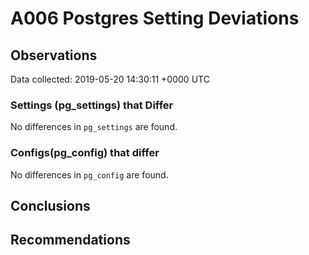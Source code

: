 # A006 Postgres Setting Deviations #

## Observations ##
Data collected: 2019-05-20 14:30:11 +0000 UTC  

### Settings (pg_settings) that Differ ###

No differences in `pg_settings` are found.

### Configs(pg_config) that differ ###

No differences in `pg_config` are found.



## Conclusions ##


## Recommendations ##

